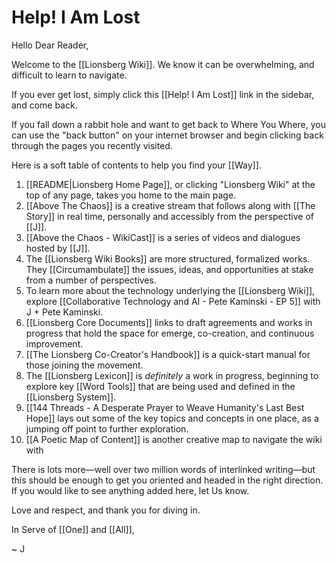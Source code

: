 # Help! I Am Lost

Hello Dear Reader, 

Welcome to the [[Lionsberg Wiki]]. We know it can be overwhelming, and difficult to learn to navigate. 

If you ever get lost, simply click this [[Help! I Am Lost]] link in the sidebar, and come back. 

If you fall down a rabbit hole and want to get back to Where You Where, you can use the "back button" on your internet browser and begin clicking back through the pages you recently visited. 

Here is a soft table of contents to help you find your [[Way]].  

1. [[README|Lionsberg Home Page]], or clicking "Lionsberg Wiki" at the top of any page, takes you home to the main page. 
2. [[Above The Chaos]] is a creative stream that follows along with [[The Story]] in real time, personally and accessibly from the perspective of [[J]]. 
3. [[Above the Chaos - WikiCast]] is a series of videos and dialogues hosted by [[J]].   
4. The [[Lionsberg Wiki Books]] are more structured, formalized works. They [[Circumambulate]] the issues, ideas, and opportunities at stake from a number of perspectives.  
5. To learn more about the technology underlying the [[Lionsberg Wiki]], explore [[Collaborative Technology and AI - Pete Kaminski - EP 5]] with J + Pete Kaminski. 
6. [[Lionsberg Core Documents]] links to draft agreements and works in progress that hold the space for emerge, co-creation, and continuous improvement.
7. [[The Lionsberg Co-Creator's Handbook]] is a quick-start manual for those joining the movement.   
8. The [[Lionsberg Lexicon]] is *definitely* a work in progress, beginning to explore key [[Word Tools]] that are being used and defined in the [[Lionsberg System]]. 
9. [[144 Threads - A Desperate Prayer to Weave Humanity's Last Best Hope]] lays out some of the key topics and concepts in one place, as a jumping off point to further exploration. 
10. [[A Poetic Map of Content]] is another creative map to navigate the wiki with

There is lots more—well over two million words of interlinked writing—but this should be enough to get you oriented and headed in the right direction. If you would like to see anything added here, let Us know. 

Love and respect, and thank you for diving in. 

In Serve of [[One]] and [[All]], 

~ J 



